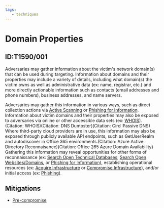 ```yaml
---
tags:
   - techniques
---
```

# Domain Properties
## ID:T1590/001
Adversaries may gather information about the victim's network domain(s) that can be used during targeting. Information about domains and their properties may include a variety of details, including what domain(s) the victim owns as well as administrative data (ex: name, registrar, etc.) and more directly actionable information such as contacts (email addresses and phone numbers), business addresses, and name servers.

Adversaries may gather this information in various ways, such as direct collection actions via [Active Scanning](/mitre/techniques/T1595) or [Phishing for Information](/mitre/techniques/T1598). Information about victim domains and their properties may also be exposed to adversaries via online or other accessible data sets (ex: [WHOIS](/mitre/techniques/T1596/002)).(Citation: WHOIS)(Citation: DNS Dumpster)(Citation: Circl Passive DNS) Where third-party cloud providers are in use, this information may also be exposed through publicly available API endpoints, such as GetUserRealm and autodiscover in Office 365 environments.(Citation: Azure Active Directory Reconnaisance)(Citation: Office 265 Azure Domain Availability) Gathering this information may reveal opportunities for other forms of reconnaissance (ex: [Search Open Technical Databases](/mitre/techniques/T1596), [Search Open Websites/Domains](/mitre/techniques/T1593), or [Phishing for Information](/mitre/techniques/T1598)), establishing operational resources (ex: [Acquire Infrastructure](/mitre/techniques/T1583) or [Compromise Infrastructure](/mitre/techniques/T1584)), and/or initial access (ex: [Phishing](/mitre/techniques/T1566)).
## Mitigations
* [Pre-compromise](/mitre/mitigations/M1056)

